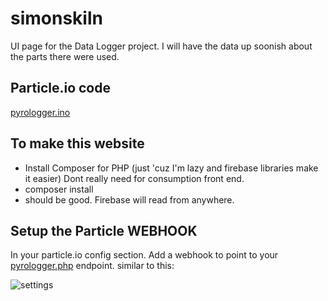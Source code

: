 # simonskiln

UI page for the Data Logger project.  I will have the data up soonish about the parts there were used.

## Particle.io code
[pyrologger.ino](pyrologger.ino)

## To make this website

 * Install Composer for PHP (just 'cuz I'm lazy and firebase libraries make it easier)  Dont really need for consumption front end.
 * composer install
 * should be good.  Firebase will read from anywhere.

## Setup the Particle WEBHOOK
In your particle.io config section.  Add a webhook to point to your [pyrologger.php](pyrologger.php) endpoint.
similar to this:

![settings](https://github.com/lloydlentz/simonskiln/raw/master/img/particle-webhook-settings.png)
